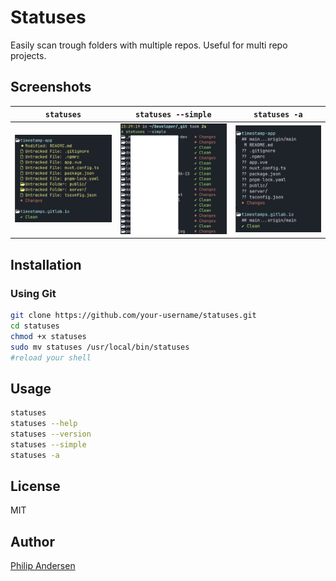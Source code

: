 # Statuses

Easily scan trough folders with multiple repos. Useful for multi repo projects.

## Screenshots


| `statuses` | `statuses --simple` | `statuses -a` |
:-------------------------:|:-------------------------:|:-------------------------:
![](https://raw.githubusercontent.com/renegadevi/statuses/main/.github/statuses.png)|![](https://raw.githubusercontent.com/renegadevi/statuses/main/.github/statuses--simple.png)|![](https://raw.githubusercontent.com/renegadevi/statuses/main/.github/statuses-a.png)


## Installation


### Using Git
```bash
git clone https://github.com/your-username/statuses.git
cd statuses
chmod +x statuses
sudo mv statuses /usr/local/bin/statuses
#reload your shell
```


## Usage
```bash
statuses
statuses --help
statuses --version
statuses --simple
statuses -a
```
## License
MIT

## Author
[Philip Andersen](https://github.com/renegadevi)

